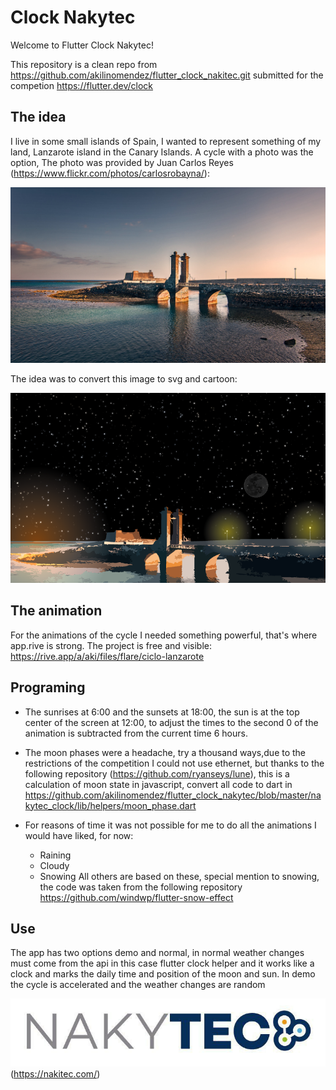 # Clock Nakytec

Welcome to Flutter Clock Nakytec!

This repository is a clean repo from https://github.com/akilinomendez/flutter_clock_nakitec.git submitted for the competion https://flutter.dev/clock

##  The idea

I live in some small islands of Spain, I wanted to represent something of my land, Lanzarote island in the Canary Islands.
A cycle with a photo was the option, The photo was provided by Juan Carlos Reyes (https://www.flickr.com/photos/carlosrobayna/):

![lanzarote](https://github.com/akilinomendez/flutter_clock_nakytec/raw/master/original.png)

The idea was to convert this image to svg and cartoon:

![lanzarote](https://github.com/akilinomendez/flutter_clock_nakytec/raw/master/lanzarote.png)

## The animation 

For the animations of the cycle I needed something powerful, that's where app.rive is strong.
The project is free and visible: https://rive.app/a/aki/files/flare/ciclo-lanzarote

## Programing

- The sunrises at 6:00 and the sunsets at 18:00,  the sun is at the top center of the screen at 12:00, to adjust the times to the second 0 of the animation is subtracted from the current time 6 hours.

- The moon phases were a headache, try a thousand ways,due to the restrictions of the competition I could not use ethernet, but thanks to the following repository (https://github.com/ryanseys/lune), this is a calculation of moon state in javascript, convert all code to dart in https://github.com/akilinomendez/flutter_clock_nakytec/blob/master/nakytec_clock/lib/helpers/moon_phase.dart

- For reasons of time it was not possible for me to do all the animations I would have liked, for now:
    * Raining
    * Cloudy
    * Snowing 
All others are based on these, special mention to snowing, the code was taken from the following repository https://github.com/windwp/flutter-snow-effect


## Use

The app has two options demo and normal, in normal weather changes must come from the api in this case flutter clock helper and  it works like a clock and marks the daily time and position of the moon and sun. In demo the cycle is accelerated and the weather changes are random


![nakytec](https://github.com/akilinomendez/flutter_clock_nakytec/raw/master/nakytec.jpg)(https://nakitec.com/)
